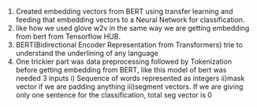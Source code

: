 1. Created embedding vectors from BERT using transfer learning and feeding that embedding vectors to a Neural Network for classification.
2. like how we used glove w2v in the same way we are getting embedding from bert from Tensorflow HUB.
3. BERT(Bidirectional Encoder Representation from Transformers) trie to understand the underlining of any language
4. One trickier part was data preprocessing followed by Tokenization before getting embedding from BERT, like this model of bert was needed 3 inputs i) Sequence of words represented as integers ii)mask vector if we are padding anything iii)segment vectors. If we are giving only one sentence for the classification, total seg vector is 0

